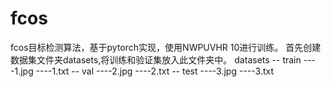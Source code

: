 # fcos
fcos目标检测算法，基于pytorch实现，使用NWPUVHR 10进行训练。
首先创建数据集文件夹datasets,将训练和验证集放入此文件夹中。
datasets
      -- train
            ----1.jpg
            ----1.txt
      -- val
            ----2.jpg
            ----2.txt
      -- test
            ----3.jpg
            ----3.txt
        
